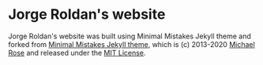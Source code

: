 # Jorge Roldan's website

Jorge Roldan's website was built using Minimal Mistakes Jekyll theme and forked from [Minimal Mistakes Jekyll theme](https://mmistakes.github.io/minimal-mistakes/), which is  (c) 2013-2020 
[Michael Rose](https://mademistakes.com)  and released under the [MIT License](LICENSE).
